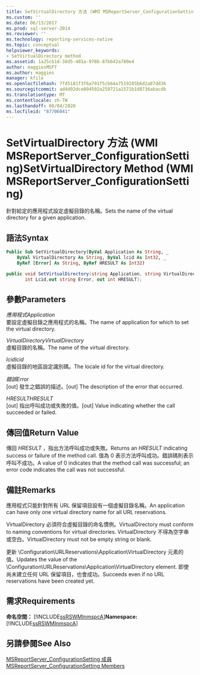 ```yaml
---
title: SetVirtualDirectory 方法 (WMI MSReportServer_ConfigurationSetting) | Microsoft Docs
ms.custom: ''
ms.date: 06/13/2017
ms.prod: sql-server-2014
ms.reviewer: ''
ms.technology: reporting-services-native
ms.topic: conceptual
helpviewer_keywords:
- SetVirtualDirectory method
ms.assetid: 1a25cb1d-38d5-401a-970b-87b642a780e4
author: maggiesMSFT
ms.author: maggies
manager: kfile
ms.openlocfilehash: 7f45181f3f6a791f5cb64a7519285b6d2a87dd36
ms.sourcegitcommit: ad4d92dce894592a259721a1571b1d8736abacdb
ms.translationtype: MT
ms.contentlocale: zh-TW
ms.lasthandoff: 08/04/2020
ms.locfileid: "87706041"
---
```

# <a name="setvirtualdirectory-method-wmi-msreportserver_configurationsetting"></a><span data-ttu-id="0d3d6-102">SetVirtualDirectory 方法 (WMI MSReportServer_ConfigurationSetting)</span><span class="sxs-lookup"><span data-stu-id="0d3d6-102">SetVirtualDirectory Method (WMI MSReportServer_ConfigurationSetting)</span></span>
  <span data-ttu-id="0d3d6-103">針對給定的應用程式設定虛擬目錄的名稱。</span><span class="sxs-lookup"><span data-stu-id="0d3d6-103">Sets the name of the virtual directory for a given application.</span></span>  
  
## <a name="syntax"></a><span data-ttu-id="0d3d6-104">語法</span><span class="sxs-lookup"><span data-stu-id="0d3d6-104">Syntax</span></span>  
  
```vb  
Public Sub SetVirtualDirectory(ByVal Application As String, _  
    ByVal VirtualDirectory As String, ByVal lcid As Int32, _  
    ByRef [Error] As String, ByRef HRESULT As Int32)  
```  
  
```csharp  
public void SetVirtualDirectory(string Application, string VirtualDirectory,   
       int Lcid,out string Error, out int HRESULT);  
```  
  
## <a name="parameters"></a><span data-ttu-id="0d3d6-105">參數</span><span class="sxs-lookup"><span data-stu-id="0d3d6-105">Parameters</span></span>  
 <span data-ttu-id="0d3d6-106">*應用程式*</span><span class="sxs-lookup"><span data-stu-id="0d3d6-106">*Application*</span></span>  
 <span data-ttu-id="0d3d6-107">要設定虛擬目錄之應用程式的名稱。</span><span class="sxs-lookup"><span data-stu-id="0d3d6-107">The name of application for which to set the virtual directory.</span></span>  
  
 <span data-ttu-id="0d3d6-108">*VirtualDirectory*</span><span class="sxs-lookup"><span data-stu-id="0d3d6-108">*VirtualDirectory*</span></span>  
 <span data-ttu-id="0d3d6-109">虛擬目錄的名稱。</span><span class="sxs-lookup"><span data-stu-id="0d3d6-109">The name of the virtual directory.</span></span>  
  
 <span data-ttu-id="0d3d6-110">*lcid*</span><span class="sxs-lookup"><span data-stu-id="0d3d6-110">*lcid*</span></span>  
 <span data-ttu-id="0d3d6-111">虛擬目錄的地區設定識別碼。</span><span class="sxs-lookup"><span data-stu-id="0d3d6-111">The locale id for the virtual directory.</span></span>  
  
 <span data-ttu-id="0d3d6-112">*錯誤*</span><span class="sxs-lookup"><span data-stu-id="0d3d6-112">*Error*</span></span>  
 <span data-ttu-id="0d3d6-113">[out] 發生之錯誤的描述。</span><span class="sxs-lookup"><span data-stu-id="0d3d6-113">[out] The description of the error that occurred.</span></span>  
  
 <span data-ttu-id="0d3d6-114">*HRESULT*</span><span class="sxs-lookup"><span data-stu-id="0d3d6-114">*HRESULT*</span></span>  
 <span data-ttu-id="0d3d6-115">[out] 指出呼叫成功或失敗的值。</span><span class="sxs-lookup"><span data-stu-id="0d3d6-115">[out] Value indicating whether the call succeeded or failed.</span></span>  
  
## <a name="return-value"></a><span data-ttu-id="0d3d6-116">傳回值</span><span class="sxs-lookup"><span data-stu-id="0d3d6-116">Return Value</span></span>  
 <span data-ttu-id="0d3d6-117">傳回 *HRESULT* ，指出方法呼叫成功或失敗。</span><span class="sxs-lookup"><span data-stu-id="0d3d6-117">Returns an *HRESULT* indicating success or failure of the method call.</span></span> <span data-ttu-id="0d3d6-118">值為 0 表示方法呼叫成功。錯誤碼則表示呼叫不成功。</span><span class="sxs-lookup"><span data-stu-id="0d3d6-118">A value of 0 indicates that the method call was successful; an error code indicates the call was not successful.</span></span>  
  
## <a name="remarks"></a><span data-ttu-id="0d3d6-119">備註</span><span class="sxs-lookup"><span data-stu-id="0d3d6-119">Remarks</span></span>  
 <span data-ttu-id="0d3d6-120">應用程式只能針對所有 URL 保留項目設有一個虛擬目錄名稱。</span><span class="sxs-lookup"><span data-stu-id="0d3d6-120">An application can have only one virtual directory name for all URL reservations.</span></span>  
  
 <span data-ttu-id="0d3d6-121">VirtualDirectory 必須符合虛擬目錄的命名慣例。</span><span class="sxs-lookup"><span data-stu-id="0d3d6-121">VirtualDirectory must conform to naming conventions for virtual directories.</span></span> <span data-ttu-id="0d3d6-122">VirtualDirectory 不得為空字串或空白。</span><span class="sxs-lookup"><span data-stu-id="0d3d6-122">VirtualDirectory must not be empty string or blank.</span></span>  
  
 <span data-ttu-id="0d3d6-123">更新 \Configuration\URLReservations\Application\VirtualDirectory 元素的值。</span><span class="sxs-lookup"><span data-stu-id="0d3d6-123">Updates the value of the \Configuration\URLReservations\Application\VirtualDirectory element.</span></span> <span data-ttu-id="0d3d6-124">即使尚未建立任何 URL 保留項目，也會成功。</span><span class="sxs-lookup"><span data-stu-id="0d3d6-124">Succeeds even if no URL reservations have been created yet.</span></span>  
  
## <a name="requirements"></a><span data-ttu-id="0d3d6-125">需求</span><span class="sxs-lookup"><span data-stu-id="0d3d6-125">Requirements</span></span>  
 <span data-ttu-id="0d3d6-126">**命名空間：** [!INCLUDE[ssRSWMInmspcA](../../includes/ssrswminmspca-md.md)]</span><span class="sxs-lookup"><span data-stu-id="0d3d6-126">**Namespace:** [!INCLUDE[ssRSWMInmspcA](../../includes/ssrswminmspca-md.md)]</span></span>  
  
## <a name="see-also"></a><span data-ttu-id="0d3d6-127">另請參閱</span><span class="sxs-lookup"><span data-stu-id="0d3d6-127">See Also</span></span>  
 [<span data-ttu-id="0d3d6-128">MSReportServer_ConfigurationSetting 成員</span><span class="sxs-lookup"><span data-stu-id="0d3d6-128">MSReportServer_ConfigurationSetting Members</span></span>](msreportserver-configurationsetting-members.md)  
  
  
